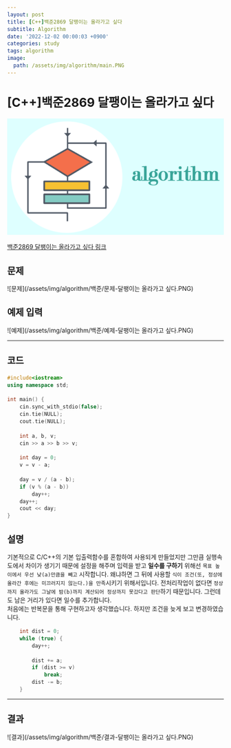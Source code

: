 ```yaml
---
layout: post
title: [C++]백준2869 달팽이는 올라가고 싶다
subtitle: Algorithm
date: '2022-12-02 00:00:03 +0900'
categories: study
tags: algorithm
image:
  path: /assets/img/algorithm/main.PNG
---
```


# [C++]백준2869 달팽이는 올라가고 싶다

![](/assets/img/algorithm/main.PNG)

[백준2869 달팽이는 올라가고 싶다 링크](https://www.acmicpc.net/problem/2869)

<!--more-->

## 문제
![문제](/assets/img/algorithm/백준/문제-달팽이는 올라가고 싶다.PNG)

## 예제 입력
![예제](/assets/img/algorithm/백준/예제-달팽이는 올라가고 싶다.PNG)

---

## 코드
```cpp
#include<iostream>
using namespace std;

int main() {
    cin.sync_with_stdio(false);
    cin.tie(NULL);
    cout.tie(NULL);

    int a, b, v;
    cin >> a >> b >> v;

    int day = 0;
    v = v - a;

    day = v / (a - b);
    if (v % (a - b))
        day++;
    day++;
    cout << day;
}
```
## 설명
기본적으로 C/C++의 기본 입출력함수를 혼합하여 사용되게 만들었지만 그만큼 실행속도에서 차이가 생기기 때문에 설정을 해주며 입력을 받고 **일수를 구하기** 위해선 `목표 높이에서 우선 낮(a)만큼을 빼고` 시작합니다. 왜냐하면 그 뒤에 사용할 `식이 조건(또, 정상에 올라간 후에는 미끄러지지 않는다.)을 만족`시키기 위해서입니다. 전처리작업이 없다면 `정상까지 올라가도 그날에 밤(b)까지 계산되어 정상까지 못갔다고 판단`하기 때문입니다. 그런데도 남은 거리가 있다면 일수를 추가합니다. <br>
처음에는 반복문을 통해 구현하고자 생각했습니다. 하지만 조건을 늦게 보고 변경하였습니다.
```cpp
    int dist = 0;
    while (true) {
        day++;
        
        dist += a;
        if (dist >= v)
            break;
        dist -= b;
    }
```

---

## 결과
![결과](/assets/img/algorithm/백준/결과-달팽이는 올라가고 싶다.PNG)